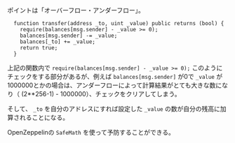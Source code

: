 ポイントは「オーバーフロー・アンダーフロー」。

```tsx
  function transfer(address _to, uint _value) public returns (bool) {
    require(balances[msg.sender] - _value >= 0);
    balances[msg.sender] -= _value;
    balances[_to] += _value;
    return true;
  }
```

上記の関数内で `require(balances[msg.sender] - _value >= 0);` このようにチェックをする部分があるが、例えば `balances[msg.sender]` が0で `_value` が1000000とかの場合は、アンダーフローによって計算結果がとても大きな数になり（ (2**256-1) - 1000000）、チェックをクリアしてしまう。

そして、 `_to` を自分のアドレスにすれば設定した `_value` の数が自分の残高に加算されることになる。

OpenZeppelinの `SafeMath` を使って予防することができる。